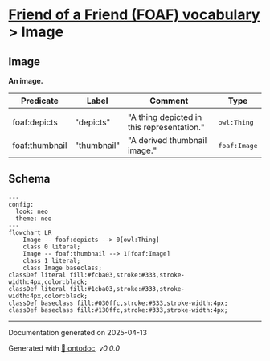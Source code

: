 # [Friend of a Friend (FOAF) vocabulary](../homepage.md) > Image

## Image

**An image.**

| Predicate                        | Label                            | Comment                              | Type |
| -------------------------------- | -------------------------------- | ------------------------------------ | ---- |
|   |
| foaf:depicts             | "depicts" | "A thing depicted in this representation." |<kbd>owl:Thing</kbd> |   |
| foaf:thumbnail             | "thumbnail" | "A derived thumbnail image." |<kbd>foaf:Image</kbd> |

## Schema

```mermaid
---
config:
  look: neo
  theme: neo
---
flowchart LR
    Image -- foaf:depicts --> 0[owl:Thing]
    class 0 literal;
    Image -- foaf:thumbnail --> 1[foaf:Image]
    class 1 literal;
    class Image baseclass;
classDef literal fill:#fcba03,stroke:#333,stroke-width:4px,color:black;
classDef literal fill:#1cba03,stroke:#333,stroke-width:4px,color:black;
classDef baseclass fill:#030ffc,stroke:#333,stroke-width:4px;
classDef baseclass fill:#130ffc,stroke:#333,stroke-width:4px;
```

---

Documentation generated on 2025-04-13

Generated with [📑 ontodoc](https://github.com/StephaneBranly/ontodoc), *v0.0.0*